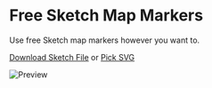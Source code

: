 # Free Sketch Map Markers
Use free Sketch map markers however you want to.

[Download Sketch File](https://github.com/raneio/free-sketch-map-marker/raw/master/free-map-markers.sketch) or [Pick SVG](https://github.com/raneio/free-sketch-map-marker/tree/master/svg)

![Preview](https://raw.githubusercontent.com/raneio/free-sketch-map-marker/master/preview.png "Preview")
